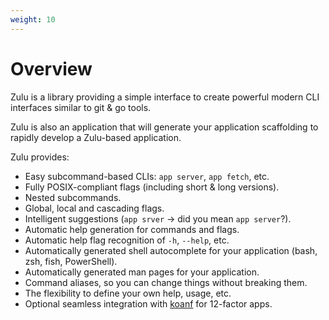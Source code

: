 ```yaml
---
weight: 10
---
```


# Overview

Zulu is a library providing a simple interface to create powerful modern CLI
interfaces similar to git & go tools.

Zulu is also an application that will generate your application scaffolding to rapidly
develop a Zulu-based application.

Zulu provides:
* Easy subcommand-based CLIs: `app server`, `app fetch`, etc.
* Fully POSIX-compliant flags (including short & long versions).
* Nested subcommands.
* Global, local and cascading flags.
* Intelligent suggestions (`app srver` -> did you mean `app server`?).
* Automatic help generation for commands and flags.
* Automatic help flag recognition of `-h`, `--help`, etc.
* Automatically generated shell autocomplete for your application (bash, zsh, fish, PowerShell).
* Automatically generated man pages for your application.
* Command aliases, so you can change things without breaking them.
* The flexibility to define your own help, usage, etc.
* Optional seamless integration with [koanf](https://github.com/zulucmd/koanf-zflag) for 12-factor apps.
